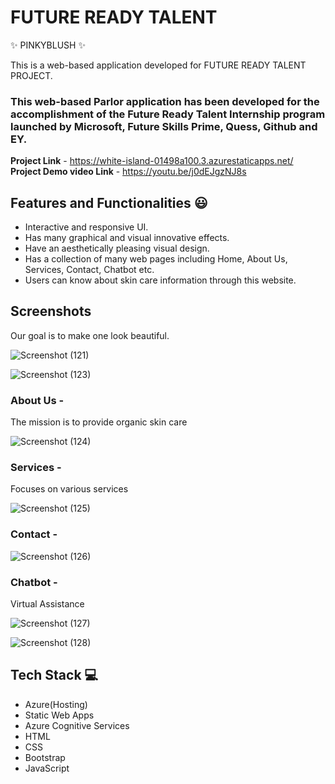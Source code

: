 # FUTURE READY TALENT
✨ PINKYBLUSH ✨

This is a web-based application developed for FUTURE READY TALENT PROJECT. 

### This web-based Parlor application has been developed for the accomplishment of the Future Ready Talent Internship program launched by Microsoft, Future Skills Prime, Quess, Github and EY.


**Project Link** - https://white-island-01498a100.3.azurestaticapps.net/
**Project Demo video Link** - https://youtu.be/j0dEJgzNJ8s


## Features and Functionalities 😃

- Interactive and responsive UI.
- Has many graphical and visual innovative effects.
- Have an aesthetically pleasing visual design.
- Has a collection of many web pages including Home, About Us, Services,   Contact, Chatbot  etc.
- Users can know about skin care information through this website.

## Screenshots

Our goal is to make one look beautiful.

![Screenshot (121)](https://github.com/21A35A0509-cse/FRT-Project/assets/110163097/9b2f225a-3764-4768-a432-60be7c1537bf)


![Screenshot (123)](https://github.com/21A35A0509-cse/FRT-Project/assets/110163097/09b3af88-f409-4634-94db-15f99d0b59d4)


### About Us -

The mission is to  provide organic skin care

![Screenshot (124)](https://github.com/21A35A0509-cse/FRT-Project/assets/110163097/6ac51975-64ba-4f15-af96-ff0d5cb85e2e)


### Services -
Focuses on various services

![Screenshot (125)](https://github.com/21A35A0509-cse/FRT-Project/assets/110163097/e63d2b73-4b63-48d0-9067-e4b6aaaf6af7)


### Contact -

![Screenshot (126)](https://github.com/21A35A0509-cse/FRT-Project/assets/110163097/9288ffa4-356f-40eb-a920-b8e3d034db49)

### Chatbot -

Virtual Assistance

![Screenshot (127)](https://github.com/21A35A0509-cse/FRT-Project/assets/110163097/37f5bffd-d018-4ceb-96e4-ae5724f55ecf)

![Screenshot (128)](https://github.com/21A35A0509-cse/FRT-Project/assets/110163097/08c124b9-fa0e-4752-87d1-cc9566460635)

## Tech Stack 💻

- Azure(Hosting)
- Static Web Apps
- Azure Cognitive Services
- HTML
- CSS
- Bootstrap
- JavaScript
